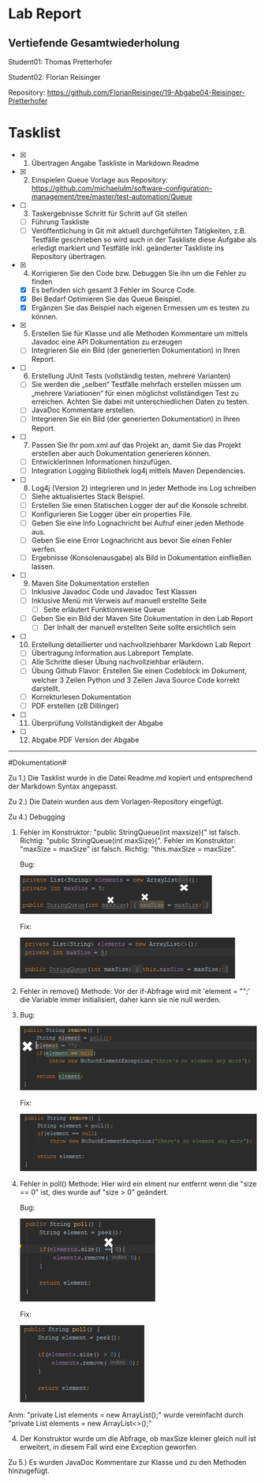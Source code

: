 # Lab Report #
## Vertiefende Gesamtwiederholung ##


Student01: Thomas Pretterhofer

Student02: Florian Reisinger


Repository: <a href="https://github.com/FlorianReisinger/19-Abgabe04-Reisinger-Pretterhofer">https://github.com/FlorianReisinger/19-Abgabe04-Reisinger-Pretterhofer</a>

# Tasklist #

- [x] 1. Übertragen Angabe Taskliste in Markdown Readme

- [x] 2. Einspielen Queue Vorlage aus Repository:  
https://github.com/michaelulm/software-configuration-management/tree/master/test-automation/Queue  
            
- [ ] 3. Taskergebnisse Schritt für Schritt auf Git stellen
  - [ ] Führung Taskliste
  - [ ] Veröffentlichung in Git mit aktuell durchgeführten Tätigkeiten, z.B. Testfälle geschrieben so wird auch in der Taskliste diese Aufgabe als erledigt markiert und Testfälle inkl. geänderter Taskliste ins Repository übertragen.
    
- [x] 4. Korrigieren Sie den Code bzw. Debuggen Sie ihn um die Fehler zu finden
  - [x] Es befinden sich gesamt 3 Fehler im Source Code.
  - [x] Bei Bedarf Optimieren Sie das Queue Beispiel.
  - [x] Ergänzen Sie das Beispiel nach eigenen Ermessen um es testen zu können.
  
- [x] 5. Erstellen Sie für Klasse und alle Methoden Kommentare um mittels Javadoc eine API Dokumentation zu erzeugen
  - [ ] Integrieren Sie ein Bild (der generierten Dokumentation) in Ihren Report.
  
- [ ] 6. Erstellung JUnit Tests (vollständig testen, mehrere Varianten)
  - [ ] Sie werden die „selben“ Testfälle mehrfach erstellen müssen um „mehrere Variationen“ für einen möglichst vollständigen Test zu erreichen. Achten Sie dabei mit unterschiedlichen Daten zu testen.
  - [ ] JavaDoc Kommentare erstellen.
  - [ ] Integrieren Sie ein Bild (der generierten Dokumentation) in Ihren Report.
  
- [ ] 7. Passen Sie Ihr pom.xml auf das Projekt an, damit Sie das Projekt erstellen aber auch Dokumentation generieren können.
  - [ ] EntwicklerInnen Informationen hinzufügen.
  - [ ] Integration Logging Bibliothek log4j mittels Maven Dependencies.
  
- [ ] 8. Log4j (Version 2) integrieren und in jeder Methode ins Log schreiben
  - [ ] Siehe aktualisiertes Stack Beispiel.
  - [ ] Erstellen Sie einen Statischen Logger der auf die Konsole schreibt.
  - [ ] Konfigurieren Sie Logger über ein properties File.
  - [ ] Geben Sie eine Info Lognachricht bei Aufruf einer jeden Methode aus.
  - [ ] Geben Sie eine Error Lognachricht aus bevor Sie einen Fehler werfen.
  - [ ] Ergebnisse (Konsolenausgabe) als Bild in Dokumentation einfließen lassen.
  
- [ ] 9. Maven Site Dokumentation erstellen
  - [ ] Inklusive Javadoc Code und Javadoc Test Klassen
  - [ ] Inklusive Menü mit Verweis auf manuell erstellte Seite
    - [ ] Seite erläutert Funktionsweise Queue
  - [ ] Geben Sie ein Bild der Maven Site Dokumentation in den Lab Report
    - [ ] Der Inhalt der manuell erstellten Seite sollte ersichtlich sein
    
- [ ] 10. Erstellung detaillierter und nachvollziehbarer Markdown Lab Report
  - [ ] Übertragung Information aus Labreport Template.
  - [ ] Alle Schritte dieser Übung nachvollziehbar erläutern.
  - [ ] Übung Github Flavor: Erstellen Sie einen Codeblock im Dokument, welcher 3 Zeilen Python und 3 Zeilen Java Source Code korrekt darstellt.
  - [ ] Korrekturlesen Dokumentation
  - [ ] PDF erstellen (zB Dillinger)
  
- [ ] 11. Überprüfung Vollständigkeit der Abgabe
- [ ] 12. Abgabe PDF Version der Abgabe

---

#Dokumentation#

Zu 1.) Die Tasklist wurde in die Datei Readme.md kopiert und entsprechend der Markdown Syntax angepasst.

Zu 2.) Die Datein wurden aus dem Vorlagen-Repository eingefügt.

Zu 4.) Debugging 
 1. Fehler im Konstruktor: "public StringQueue(int maxsize){" ist falsch. Richtig: "public StringQueue(int maxSize){".
   Fehler im Konstruktor: "maxSize = maxSize" ist falsch. Richtig: "this.maxSize = maxSize".
	
    Bug:

	![Construktor Bug](./media/02_bug_01.PNG)
	
	Fix:
	
	
	![Construktor Fix](./media/02_fix_01.PNG)

 2. Fehler in remove() Methode: Vor der if-Abfrage wird mit 'element = "";' die Variable immer initialisiert, daher kann sie nie null werden.
 3. 
	Bug:

	![remove() Bug](./media/02_bug_02.PNG)
	
	Fix:
	
	![remove() Fix](./media/02_fix_02.PNG)

 3. Fehler in poll() Methode: Hier wird ein elment nur entfernt wenn die "size == 0" ist, dies wurde auf "size > 0" geändert.

	Bug:

	![poll() Bug](./media/02_bug_03.PNG)

	Fix:

	![poll() Fix](./media/02_fix_03.PNG)


  Anm: "private List<String> elements = new ArrayList<String>();" wurde vereinfacht durch "private List<String> elements = new ArrayList<>();"

 4. Der Konstruktor wurde um die Abfrage, ob maxSize kleiner gleich null ist erweitert, in diesem Fall wird eine Exception geworfen.

Zu 5.) Es wurden JavaDoc Kommentare zur Klasse und zu den Methoden hinzugefügt.
